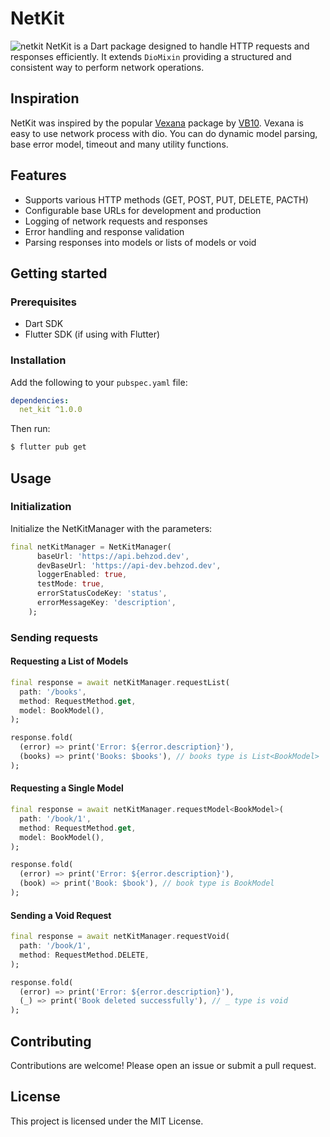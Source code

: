 # NetKit
![netkit](https://github.com/user-attachments/assets/eb34c4cf-80d5-43aa-823d-7f578f90663b)
NetKit is a Dart package designed to handle HTTP requests and responses efficiently. It
extends `DioMixin` providing a structured and consistent way to perform network operations.

## **Inspiration**

NetKit was inspired by the popular [Vexana](https://pub.dev/packages/vexana) package by [VB10](https://github.com/VB10). Vexana is easy to use network process with dio. You can do dynamic model parsing, base error model, timeout and many utility functions.

## **Features**
- Supports various HTTP methods (GET, POST, PUT, DELETE, PACTH)
- Configurable base URLs for development and production
- Logging of network requests and responses
- Error handling and response validation
- Parsing responses into models or lists of models or void

## Getting started

### **Prerequisites**

- Dart SDK
- Flutter SDK (if using with Flutter)

### **Installation**

Add the following to your `pubspec.yaml` file:

```yaml
dependencies:
  net_kit ^1.0.0
```

Then run:

```bash
$ flutter pub get
```

## Usage
### **Initialization**
Initialize the NetKitManager with the parameters:

```dart
final netKitManager = NetKitManager(
      baseUrl: 'https://api.behzod.dev',
      devBaseUrl: 'https://api-dev.behzod.dev',
      loggerEnabled: true,
      testMode: true,
      errorStatusCodeKey: 'status',
      errorMessageKey: 'description',
    );
```
### **Sending requests**

#### **Requesting a List of Models**

```dart
final response = await netKitManager.requestList(
  path: '/books',
  method: RequestMethod.get,
  model: BookModel(),
);

response.fold(
  (error) => print('Error: ${error.description}'),
  (books) => print('Books: $books'), // books type is List<BookModel>
);
```

#### **Requesting a Single Model**

```dart
final response = await netKitManager.requestModel<BookModel>(
  path: '/book/1',
  method: RequestMethod.get,
  model: BookModel(),
);

response.fold(
  (error) => print('Error: ${error.description}'),
  (book) => print('Book: $book'), // book type is BookModel
);
```

#### **Sending a Void Request**
```dart
final response = await netKitManager.requestVoid(
  path: '/book/1',
  method: RequestMethod.DELETE,
);

response.fold(
  (error) => print('Error: ${error.description}'),
  (_) => print('Book deleted successfully'), // _ type is void 
);
```

## Contributing
Contributions are welcome! Please open an issue or submit a pull request.  
## License
This project is licensed under the MIT License.
  
